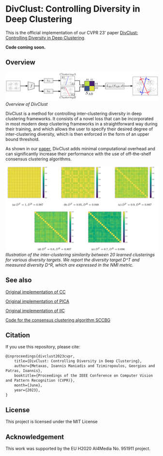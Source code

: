 # DivClust: Controlling Diversity in Deep Clustering

This is the official implementation of our CVPR 23' paper [DivClust: Controlling Diversity in Deep Clustering](https://arxiv.org/abs/2304.01042).

**Code coming soon.**

## Overview

![DivClust overview](/assets/overview.png "DivClust overview")
*Overview of DivClust*

DivClust is a method for controlling inter-clustering diversity in deep clustering frameworks. It consists of a novel loss that can be incorporated in most modern deep clustering frameworks in a straightforward way during their training, and which allows the user to specify their desired degree of inter-clustering diversity, which is then enforced  in the form of an upper bound threshold.

As shown in our [paper](https://arxiv.org/abs/2304.01042), DivClust adds minimal computational overhead and can significantly increase their performance with the use of off-the-shelf consensus clustering algorithms.

![DivClust overview](/assets/inter_clustering_similarity_viz.png "DivClust overview")
*Illustration of the inter-clustering similarity between 20 learned clusterings for various diversity targets. We report the diversity target D^T and measured diversity D^R, which are expressed in the NMI metric.*

## See also
[Original implementation of CC](https://github.com/Yunfan-Li/Contrastive-Clustering)

[Original implementation of PICA](https://github.com/Raymond-sci/PICA)

[Original implementation of IIC](https://github.com/xu-ji/IIC)

[Code for the consensus clustering algorithm SCCBG](http://doctor-nobody.github.io/codes/code_SCCBG.rar)

## Citation
If you use this repository, please cite:
```
@inproceedings{divclust2023cvpr,
    title={DivClust: Controlling Diversity in Deep Clustering},
    author={Metaxas, Ioannis Maniadis and Tzimiropoulos, Georgios and Patras, Ioannis},
    booktitle={Proceedings of the IEEE Conference on Computer Vision and Pattern Recognition (CVPR)},
    month={June},
    year={2023},
}
```

## License

This project is licensed under the MIT License

## Acknowledgement

This work was supported by the EU H2020 AI4Media No. 951911 project.